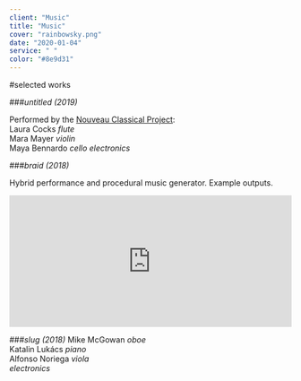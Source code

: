 ```yaml
---
client: "Music"
title: "Music"
cover: "rainbowsky.png"
date: "2020-01-04"
service: " "
color: "#8e9d31"
---
```


<!-- Headings -->
#selected works

###*untitled (2019)*

Performed by the [Nouveau Classical Project](http://www.nouveauclassical.org/):\
Laura Cocks *flute*\
Mara Mayer *violin*\
Maya Bennardo *cello*
*electronics*






###*braid (2018)*

Hybrid performance and procedural music generator. Example outputs.
<iframe width="100%" height="235" src="https://clyp.it/yhfxoc4i/widget" frameborder="0"></iframe>




###*slug (2018)*
Mike McGowan *oboe*\
Katalin Lukács *piano*\
Alfonso Noriega *viola*\
*electronics*
